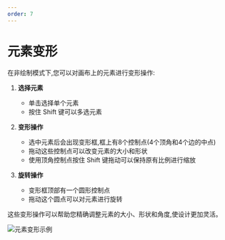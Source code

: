 ```yaml
---
order: 7
---
```

# 元素变形

在非绘制模式下,您可以对画布上的元素进行变形操作:

1. **选择元素**
   - 单击选择单个元素
   - 按住 Shift 键可以多选元素
   
2. **变形操作**
   - 选中元素后会出现变形框,框上有8个控制点(4个顶角和4个边的中点)
   - 拖动这些控制点可以改变元素的大小和形状
   - 使用顶角控制点按住 Shift 键拖动可以保持原有比例进行缩放
   
3. **旋转操作**
   - 变形框顶部有一个圆形控制点
   - 拖动这个圆点可以对元素进行旋转

这些变形操作可以帮助您精确调整元素的大小、形状和角度,使设计更加灵活。

![元素变形示例](/assets/usage/transform.gif)